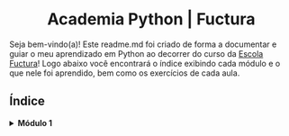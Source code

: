 <h1 align="center">Academia Python | Fuctura</h1>

Seja bem-vindo(a)! Este readme.md foi criado de forma a documentar e guiar o meu aprendizado em Python ao decorrer do curso da [Escola Fuctura](https://fucturatecnologia.com.br/)! Logo abaixo você encontrará o índice exibindo cada módulo e o que nele foi aprendido, bem como os exercícios de cada aula.

## Índice

<details>
  <summary><b>Módulo 1</b></summary>
  
  -[Projetos;](https://github.com/vicafz/python_fuctura/tree/main/modulo_1)
  - [Operadores, desvio condicional e estrutura de dados;]
- [Listas, tuplas e dicionários;]
<details>

<details>
  <summary><b>Módulo 2</b></summary>
<details>

<details>
  <summary><b>Módulo 3</b></summary>
<details>

